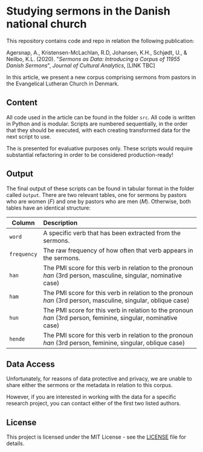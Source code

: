 # Studying sermons in the Danish national church

This repository contains code and repo in relation the following publication:

Agersnap, A., Kristensen-McLachlan, R.D, Johansen, K.H., Schjødt, U., & Neilbo, K.L. (2020). "*Sermons as Data: Introducing a Corpus of 11955 Danish Sermons*", *Journal of Cultural Analytics*, [LINK TBC]

In this article, we present a new corpus comprising sermons from pastors in the Evangelical Lutheran Church in Denmark.

## Content

All code used in the article can be found in the folder ```src```. All code is written in Python and is modular. Scripts are numbered sequentially, in the order that they should be executed, with each creating transformed data for the next script to use.

The is presented for evaluative purposes only. These scripts would require substantial refactoring in order to be considered production-ready!

## Output

The final output of these scripts can be found in tabular format in the folder called ```òutput```. There are two relevant tables, one for sermons by pastors who are women (*F*) and one by pastors who are men (*M*). Otherwise, both tables have an identical structure:

| Column | Description|
|--------|:-----------|
```word```| A specific verb that has been extracted from the sermons.
```frequency``` | The raw frequency of how often that verb appears in the sermons.
```han``` | The PMI score for this verb in relation to the pronoun *han* (3rd person, masculine, singular, nominative case)
```ham``` | The PMI score for this verb in relation to the pronoun *han* (3rd person, masculine, singular, oblique case)
```hun``` | The PMI score for this verb in relation to the pronoun *han* (3rd person, feminine, singular, nominative case)
```hende``` | The PMI score for this verb in relation to the pronoun *han* (3rd person, feminine, singular, oblique case)

## Data Access

Unfortunately, for reasons of data protective and privacy, we are unable to share either the sermons or the metadata in relation to this corpus.

However, if you are interested in working with the data for a specific research project, you can contact either of the first two listed authors.



## License

This project is licensed under the MIT License - see the [LICENSE](LICENSE) file for details.
